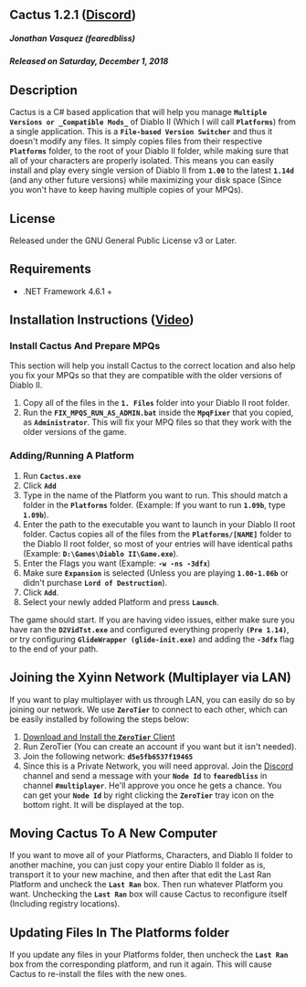 ## Cactus 1.2.1 ([Discord](https://discord.gg/PNJsaPa))
##### Jonathan Vasquez (fearedbliss)
##### Released on Saturday, December 1, 2018

## Description

Cactus is a C# based application that will help you manage **`Multiple Versions or _Compatible Mods_`**
of Diablo II (Which I will call **`Platforms`**) from a single application. This is a **`File-based
Version Switcher`** and thus it doesn't modify any files. It simply copies files from their respective
**`Platforms`** folder, to the root of your Diablo II folder, while making sure that all of your characters
are properly isolated. This means you can easily install and play every single version of Diablo II
from **`1.00`** to the latest **`1.14d`** (and any other future versions) while maximizing your disk space
(Since you won't have to keep having multiple copies of your MPQs).

## License

Released under the GNU General Public License v3 or Later.

## Requirements

- .NET Framework 4.6.1 +

## Installation Instructions ([Video](https://youtu.be/REfc1D1mKok))

### Install Cactus And Prepare MPQs

This section will help you install Cactus to the correct location and also help you
fix your MPQs so that they are compatible with the older versions of Diablo II.

1. Copy all of the files in the **`1. Files`** folder into your Diablo II root folder.
2. Run the **`FIX_MPQS_RUN_AS_ADMIN.bat`** inside the **`MpqFixer`** that you copied, as
   **`Administrator`**. This will fix your MPQ files so that they work with the older versions
   of the game.

### Adding/Running A Platform

1. Run **`Cactus.exe`**
2. Click **`Add`**
3. Type in the name of the Platform you want to run. This should match a folder in the **`Platforms`**
   folder. (Example: If you want to run **`1.09b`**, type **`1.09b`**).
4. Enter the path to the executable you want to launch in your Diablo II root folder.
   Cactus copies all of the files from the **`Platforms/[NAME]`** folder to the Diablo II root folder,
   so most of your entries will have identical paths (Example: **`D:\Games\Diablo II\Game.exe`**).
5. Enter the Flags you want (Example: **`-w -ns -3dfx`**)
6. Make sure **`Expansion`** is selected (Unless you are playing **`1.00-1.06b`** or didn't purchase **`Lord of Destruction`**).
7. Click **`Add`**.
8. Select your newly added Platform and press **`Launch`**.

The game should start. If you are having video issues, either make sure you have ran
the **`D2VidTst.exe`** and configured everything properly **`(Pre 1.14)`**, or try configuring
**`GlideWrapper (glide-init.exe)`** and adding the  **`-3dfx`** flag to the end of your path.

## Joining the Xyinn Network (Multiplayer via LAN)

If you want to play multiplayer with us through LAN, you can easily do so by joining our network.
We use **`ZeroTier`** to connect to each other, which can be easily installed by following the steps below:

1. [Download and Install the **`ZeroTier`** Client](https://www.zerotier.com/download.shtml)
2. Run ZeroTier (You can create an account if you want but it isn't needed).
3. Join the following network: **`d5e5fb6537f19465`**
4. Since this is a Private Network, you will need approval. Join the [Discord](https://discord.gg/PNJsaPa) channel and send a message with your **`Node Id`** to **`fearedbliss`** in channel **`#multiplayer`**. He'll approve you once he gets a chance. You can get your **`Node Id`** by right clicking the **`ZeroTier`** tray icon on the bottom right. It will be displayed at the top.

## Moving Cactus To A New Computer

If you want to move all of your Platforms, Characters, and Diablo II folder
to another machine, you can just copy your entire Diablo II folder as is,
transport it to your new machine, and then after that edit the Last Ran Platform
and uncheck the **`Last Ran`** box. Then run whatever Platform you want. Unchecking
the **`Last Ran`** box will cause Cactus to reconfigure itself (Including registry locations).

## Updating Files In The Platforms folder

If you update any files in your Platforms folder, then uncheck the **`Last Ran`**
box from the corresponding platform, and run it again. This will cause Cactus
to re-install the files with the new ones.

